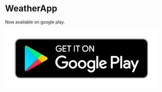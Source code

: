 # WeatherApp
Now available on google play.

[![Get it on Google Play](https://github.com/Daridang/WeatherApp/blob/badge/badge.png)](https://play.google.com/store/apps/details?id=work.home.weatherapp)  
